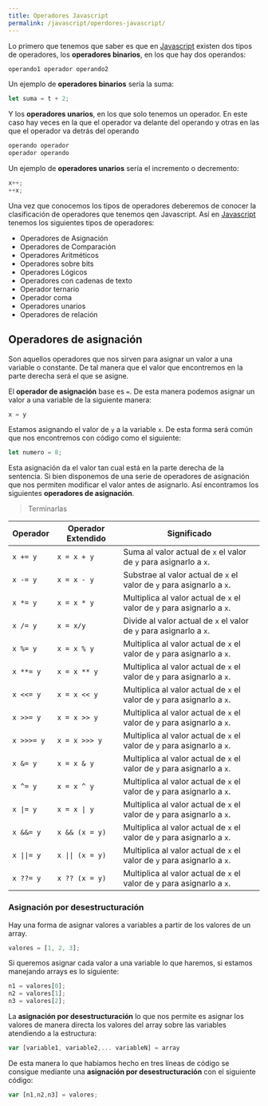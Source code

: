 ```yaml
---
title: Operadores Javascript
permalink: /javascript/operdores-javascript/
---
```


Lo primero que tenemos que saber es que en [Javascript][Javascript] existen dos tipos de operadores, los **operadores binarios**, en los que hay dos operandos:

~~~javascript
operando1 operador operando2
~~~

Un ejemplo de **operadores binarios** sería la suma:

~~~javascript
let suma = t + 2;
~~~

Y los **operadores unarios**, en los que solo tenemos un operador. En este caso hay veces en la que el operador va delante del operando y otras en las que el operador va detrás del operando

~~~javascript
operando operador
operador operando
~~~

Un ejemplo de **operadores unarios** sería el incremento o decremento:

~~~javascript
x++;
++x;
~~~

Una vez que conocemos los tipos de operadores deberemos de conocer la clasificación de operadores que tenemos qen Javascript. Así en 
[Javascript][Javascript] tenemos los siguientes tipos de operadores:

* Operadores de Asignación
* Operadores de Comparación
* Operadores Aritméticos
* Operadores sobre bits
* Operadores Lógicos
* Operadores con cadenas de texto
* Operador ternario
* Operador coma
* Operadores unarios
* Operadores de relación

## Operadores de asignación
Son aquellos operadores que nos sirven para asignar un valor a una variable o constante. De tal manera que el valor que encontremos en la parte derecha será el que se asigne.

El **operador de asignación** base es `=`. De esta manera podemos asignar un valor a una variable de la siguiente manera:

~~~javascript
x = y
~~~

Estamos asignando el valor de `y` a la variable `x`. De esta forma será común que nos encontremos con código como el siguiente:

~~~javascript
let numero = 8;
~~~

Esta asignación da el valor tan cual está en la parte derecha de la sentencia. Si bien disponemos de una serie de operadores de asignación que nos permiten modificar el valor antes de asignarlo. Así encontramos los siguientes **operadores de asignación**.


> Terminarlas

| Operador | Operador Extendido | Significado 
|---|---|---|
| `x += y` | `x = x + y` | Suma al valor actual de `x` el valor de `y` para asignarlo a `x`.
| `x -= y`| `x = x - y` | Substrae al valor actual de `x` el valor de `y` para asignarlo a `x`.
| `x *= y`| `x = x * y` | Multiplica al valor actual de `x` el valor de `y` para asignarlo a `x`.
| `x /= y` | `x = x/y` | Divide al valor actual de `x` el valor de `y` para asignarlo a `x`.
| `x %= y` | `x = x % y` | Multiplica al valor actual de `x` el valor de `y` para asignarlo a `x`.
| `x **= y` | `x = x ** y` | Multiplica al valor actual de `x` el valor de `y` para asignarlo a `x`.
| `x <<= y` | `x = x << y` | Multiplica al valor actual de `x` el valor de `y` para asignarlo a `x`.
| `x >>= y` | `x = x >> y` | Multiplica al valor actual de `x` el valor de `y` para asignarlo a `x`.
| `x >>>= y` | `x = x >>> y` | Multiplica al valor actual de `x` el valor de `y` para asignarlo a `x`.
| `x &= y` | `x = x & y` | Multiplica al valor actual de `x` el valor de `y` para asignarlo a `x`.
| `x ^= y` | `x = x ^ y` | Multiplica al valor actual de `x` el valor de `y` para asignarlo a `x`.
| `x \|= y` | `x = x \| y` | Multiplica al valor actual de `x` el valor de `y` para asignarlo a `x`.
| `x &&= y` | `x && (x = y)` | Multiplica al valor actual de `x` el valor de `y` para asignarlo a `x`.
| `x \|\|= y` | `x \|\| (x = y)` | Multiplica al valor actual de `x` el valor de `y` para asignarlo a `x`.
| `x ??= y` | `x ?? (x = y)` | Multiplica al valor actual de `x` el valor de `y` para asignarlo a `x`.


### Asignación por desestructuración
Hay una forma de asignar valores a variables a partir de los valores de un array.

~~~javascript
valores = [1, 2, 3];
~~~

Si queremos asignar cada valor a una variable lo que haremos, si estamos manejando arrays es lo siguiente:

~~~javascript
n1 = valores[0];
n2 = valores[1];
n3 = valores[2];
~~~

La **asignación por desestructuración** lo que nos permite es asignar los valores de manera directa los valores del array sobre las variables atendiendo a la estructura:

~~~javascript
var [variable1, variable2,... variableN] = array
~~~

De esta manera lo que habíamos hecho en tres líneas de código se consigue mediante una **asignación por desestructuración** con el siguiente código:

~~~javascript
var [n1,n2,n3] = valores;
~~~



[Javascript]: {{site.url}}/javascript/